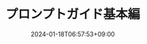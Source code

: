 ---
weight: 40
title: "プロンプトガイド基本編"
description: "生成AIを使ってみる"
icon: "Potted_Plant"
date: "2024-01-18T06:57:53+09:00"
lastmod: "2024-01-18T06:57:53+09:00"
draft: false
toc: true
---